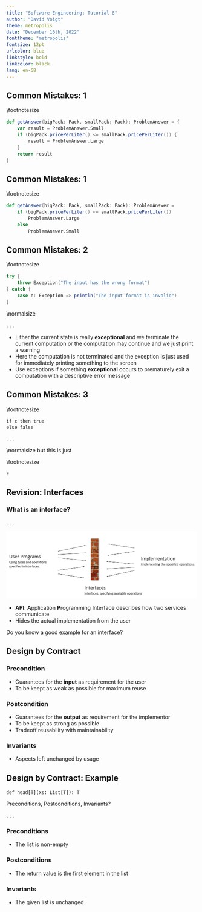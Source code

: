 ```yaml
---
title: "Software Engineering: Tutorial 8"
author: "David Voigt"
theme: metropolis
date: "December 16th, 2022"
fonttheme: "metropolis"
fontsize: 12pt
urlcolor: blue
linkstyle: bold
linkcolor: black
lang: en-GB
---
```



## Common Mistakes: 1

\footnotesize
``` {.scala .numberLines}
def getAnswer(bigPack: Pack, smallPack: Pack): ProblemAnswer = {
    var result = ProblemAnswer.Small
    if (bigPack.pricePerLiter() <= smallPack.pricePerLiter()) {
        result = ProblemAnswer.Large
    }
    return result
}
```

## Common Mistakes: 1

\footnotesize
``` {.scala .numberLines}
def getAnswer(bigPack: Pack, smallPack: Pack): ProblemAnswer =
    if (bigPack.pricePerLiter() <= smallPack.pricePerLiter())
        ProblemAnswer.Large
    else
        ProblemAnswer.Small
```

## Common Mistakes: 2

\footnotesize
``` {.scala .numberLines}
try {
    throw Exception("The input has the wrong format")
} catch {
    case e: Exception => println("The input format is invalid")
}
```
\normalsize

. . .

- Either the current state is really **exceptional** and we terminate the current computation or the computation may continue and we just print a warning
- Here the computation is not terminated and the exception is just used for immediately printing something to the screen
- Use exceptions if something **exceptional** occurs to prematurely exit a computation with a descriptive error message

## Common Mistakes: 3

\footnotesize
``` {.scala}
if c then true
else false
```

. . .

\normalsize
but this is just

\footnotesize
``` {.scala}
c
```

## Revision: Interfaces

### What is an interface?

. . .

![Brachthäuser, J. (2022). "Interface visualization". Slides Software Engineering (WS22)](gfx/interface.png)

- **API**: **A**pplication **P**rogramming **I**nterface describes how two services communicate
- Hides the actual implementation from the user

Do you know a good example for an interface?

## Design by Contract

### Precondition

- Guarantees for the **input** as requirement for the user
- To be keept as weak as possible for maximum reuse

### Postcondition

- Guarantees for the **output** as requirement for the implementor
- To be keept as strong as possible
- Tradeoff reusability with maintainability

### Invariants

- Aspects left unchanged by usage


## Design by Contract: Example

``` {.scala}
def head[T](xs: List[T]): T
```

Preconditions, Postconditions, Invariants?

. . .

### Preconditions

- The list is non-empty

### Postconditions

- The return value is the first element in the list
  
### Invariants

- The given list is unchanged